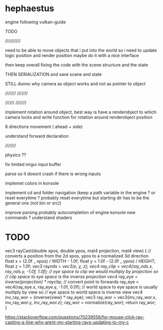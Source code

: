 # hephaestus

engine following vulkan-guide

TODO

//////////

need to be able to move objects that i put into the world
so i need to update logic position and render position
maybe do it with a nice interface

then keep overall fixing the code with the scene structure and the state

THEN SERIALIZATION and save scene and state

STILL dunno why camera as object works and not as pointer to object

///////
///////

//////
///////

implement rotation around object, best way is have a renderobject to which camera locks
and write function for rotation around renderobject position

8 directions movement ( ahead + side)

understand forward declaration

///////

physics ??

fix limited imgui input buffer

parse so it doesnt crash if there is wrong inputs

implemet colors in konsole

implement cd and folder navigation (keep a path variable in the engine ? or reset everytime ? probably reset everytime but starting dir has to be the general one (not bin or src))

improve parsing probably
autocompletion of engine konsole
new commands ?
understand shaders

# TODO

vec3 rayCast(double xpos, double ypos, mat4 projection, mat4 view) {
// converts a position from the 2d xpos, ypos to a normalized 3d direction
float x = (2.0f _ xpos) / WIDTH - 1.0f;
float y = 1.0f - (2.0f _ ypos) / HEIGHT;
float z = 1.0f;
vec3 ray*nds = vec3(x, y, z);
vec4 ray_clip = vec4(ray_nds.x, ray_nds.y, -1.0f, 1.0f);
// eye space to clip we would multiply by projection so
// clip space to eye space is the inverse projection
vec4 ray_eye = inverse(projection) * ray*clip;
// convert point to forwards
ray_eye = vec4(ray_eye.x, ray_eye.y, -1.0f, 0.0f);
// world space to eye space is usually multiply by view so
// eye space to world space is inverse view
vec4 inv_ray_wor = (inverse(view) * ray_eye);
vec3 ray_wor = vec3(inv_ray_wor.x, inv_ray_wor.y, inv_ray_wor.z);
ray_wor = normalize(ray_wor);
return ray_wor;
}

https://stackoverflow.com/questions/70239556/for-mouse-click-ray-casting-a-line-why-arent-my-starting-rays-updating-to-my-c

